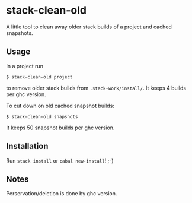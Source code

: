 # stack-clean-old

A little tool to clean away older stack builds of a project and cached snapshots.

## Usage
In a project run

```
$ stack-clean-old project
```

to remove older stack builds from `.stack-work/install/`.
It keeps 4 builds per ghc version.

To cut down on old cached snapshot builds:

```
$ stack-clean-old snapshots
```
It keeps 50 snapshot builds per ghc version.

## Installation

Run `stack install` or `cabal new-install`! ;-)

## Notes

Perservation/deletion is done by ghc version.
